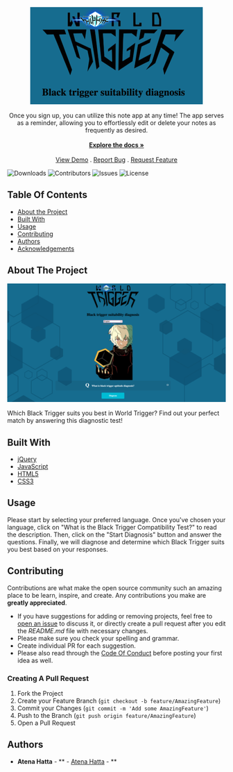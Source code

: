 <br/>
<p align="center">
  <a href="https://github.com/AtenaHatta/Keep">
    <img src="img_screenshot_blacktriggerdiagnose.png" alt="Logo">
  </a>

  <p align="center">
    Once you sign up, you can utilize this note app at any time! The app serves as a reminder, allowing you to effortlessly edit or delete your notes as frequently as desired.
    <br/>
    <br/>
    <a href="https://github.com/AtenaHatta/Keep"><strong>Explore the docs »</strong></a>
    <br/>
    <br/>
    <a href="https://github.com/AtenaHatta/Keep">View Demo</a>
    .
    <a href="https://github.com/AtenaHatta/Keep/issues">Report Bug</a>
    .
    <a href="https://github.com/AtenaHatta/Keep/issues">Request Feature</a>
  </p>
</p>

![Downloads](https://img.shields.io/github/downloads/AtenaHatta/Keep/total) ![Contributors](https://img.shields.io/github/contributors/AtenaHatta/Keep?color=dark-green) ![Issues](https://img.shields.io/github/issues/AtenaHatta/Keep) ![License](https://img.shields.io/github/license/AtenaHatta/Keep) 

## Table Of Contents

* [About the Project](#about-the-project)
* [Built With](#built-with)
* [Usage](#usage)
* [Contributing](#contributing)
* [Authors](#authors)
* [Acknowledgements](#acknowledgements)

## About The Project
<img src="img_title_blacktriggerdiagnose.png">

Which Black Trigger suits you best in World Trigger? Find out your perfect match by answering this diagnostic test!

## Built With

* [jQuery]()
* [JavaScript]()
* [HTML5]()
* [CSS3]()

## Usage

Please start by selecting your preferred language. Once you've chosen your language, click on "What is the Black Trigger Compatibility Test?" to read the description. Then, click on the "Start Diagnosis" button and answer the questions. Finally, we will diagnose and determine which Black Trigger suits you best based on your responses.

## Contributing

Contributions are what make the open source community such an amazing place to be learn, inspire, and create. Any contributions you make are **greatly appreciated**.
* If you have suggestions for adding or removing projects, feel free to [open an issue](https://github.com/AtenaHatta/Keep/issues/new) to discuss it, or directly create a pull request after you edit the *README.md* file with necessary changes.
* Please make sure you check your spelling and grammar.
* Create individual PR for each suggestion.
* Please also read through the [Code Of Conduct](https://github.com/AtenaHatta/Keep/blob/main/CODE_OF_CONDUCT.md) before posting your first idea as well.

### Creating A Pull Request

1. Fork the Project
2. Create your Feature Branch (`git checkout -b feature/AmazingFeature`)
3. Commit your Changes (`git commit -m 'Add some AmazingFeature'`)
4. Push to the Branch (`git push origin feature/AmazingFeature`)
5. Open a Pull Request

## Authors

* **Atena Hatta** - ** - [Atena Hatta](https://github.com/AtenaHatta) - **


